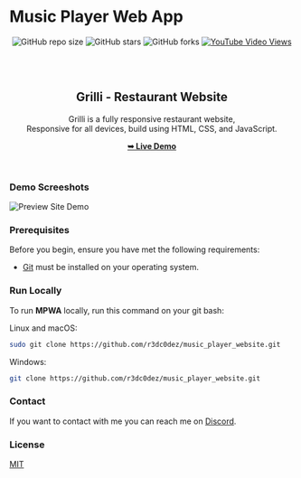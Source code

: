 # Music Player Web App
<div align="center">
  
  ![GitHub repo size](https://img.shields.io/github/repo-size/r3dc0dez/music_player_website)
  ![GitHub stars](https://img.shields.io/github/stars/r3dc0dez/music_player_websitecodewithsadee/grilli?style=social)
  ![GitHub forks](https://img.shields.io/github/forks/r3dc0dez/music_player_website?style=social)
  [![YouTube Video Views](https://img.shields.io/youtube/views/x8nzZeXhA9o?style=social)](https://youtu.be/x8nzZeXhA9o)

  <br />
  <br />

  <h2 align="center">Grilli - Restaurant Website</h2>

  Grilli is a fully responsive restaurant website, <br />Responsive for all devices, build using HTML, CSS, and JavaScript.

  <a href="https://music-player-website-iota.vercel.app" target="_blank"><strong>➥ Live Demo</strong></a>

</div>

<br />

### Demo Screeshots

![Preview Site Demo](./images/preview.png "Desktop Demo")

### Prerequisites

Before you begin, ensure you have met the following requirements:

* [Git](https://git-scm.com/downloads "Download Git") must be installed on your operating system.

### Run Locally

To run **MPWA** locally, run this command on your git bash:

Linux and macOS:

```bash
sudo git clone https://github.com/r3dc0dez/music_player_website.git
```

Windows:

```bash
git clone https://github.com/r3dc0dez/music_player_website.git
```

### Contact

If you want to contact with me you can reach me on [Discord](https://discord.com/users/711836957201793056).

### License

[MIT](https://choosealicense.com/licenses/mit/)